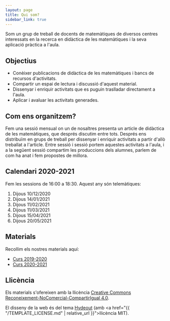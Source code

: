 ```yaml
---
layout: page
title: Qui som?
sidebar_link: true
---
```


<p class="message">
  Som un grup de treball de docents de matemàtiques de diversos centres interessats en la recerca en didàctica de les matemàtiques i la seva aplicació pràctica a l'aula.
</p>

## Objectius

- Conèixer publicacions de didàctica de les matemàtiques i bancs de recursos d'activitats.
- Compartir un espai de lectura i discussió d'aquest material.
- Dissenyar i enriquir activitats que es puguin traslladar directament a l'aula.
- Aplicar i avaluar les activitats generades.

## Com ens organitzem?

Fem una sessió mensual on un de nosaltres presenta un article de didàctica de les matemàtiques, que després discutim entre tots. Després ens distribuïm en grups de treball per dissenyar i enriquir activitats a partir d'allò treballat a l'article. Entre sessió i sessió portem aquestes activitats a l'aula, i a la següent sessió compartim les produccions dels alumnes, parlem de com ha anat i fem propostes de millora.

## Calendari 2020-2021

Fem les sessions de 16:00 a 18:30. Aquest any són telemàtiques:

1. Dijous 10/12/2020
2. Dijous 14/01/2021
3. Dijous 11/02/2021
4. Dijous 11/03/2021
5. Dijous 15/04/2021
6. Dijous 20/05/2021

## Materials

Recollim els nostres materials aquí:

- [Curs 2019-2020](https://drive.google.com/drive/folders/1cruqqMdzPqGUwFW1vBXxcRwPSkSsmHpm?usp=sharing)
- [Curs 2020-2021](https://drive.google.com/drive/folders/1q3T3fL1BSv5I4Jn0p__Ko6lCS3pvt54W?usp=sharing)

## Llicència

Els materials s'ofereixen amb la llicència [Creative Commons Reconeixement-NoComercial-CompartirIgual 4.0](https://creativecommons.org/licenses/by-nc-sa/4.0/deed.ca).

El disseny de la web és del tema [Hydeout](https://github.com/fongandrew/hydeout) (amb <a href="{{ "/TEMPLATE_LICENSE.md" | relative_url }}">llicència MIT</a>).
